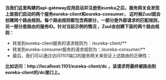 
**当我们这里构建的api-gateway应用启动并注册到eureka之后，服务网关会发现上面我们启动的两个服务eureka-client和eureka-consumer，
这时候Zuul就会创建两个路由规则。每个路由规则都包含两部分，一部分是外部请求的匹配规则，另一部分是路由的服务ID。针对当前示例的情况
，Zuul会创建下面的两个路由规则：**

* 转发到eureka-client服务的请求规则为：/eureka-client/**
* 转发到eureka-consumer服务的请求规则为：/eureka-consumer/**
* 最后，我们可以通过访问1101端口的服务网关来验证上述路由的正确性：

**比如访问：http://localhost:1101/eureka-client/dc ，该请求将最终被路由到eureka-client的/dc接口上。**